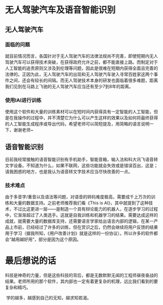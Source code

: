 # 无人驾驶汽车及语音智能识别

## 无人驾驶汽车

### 面临的问题

​		就目前情况而言，各国针对于无人驾驶汽车的法律法规尚不完善，即使短期内无人驾驶汽车可以获得技术突破，在获得政府允许之前，都不能直接上路。而制定对于人工智能的追责原则又涉及到伦理等问题，因此是很难在短期内获得全面且完善的法律的。正因为此，无人驾驶汽车的出现和无人驾驶汽车驶入寻常百姓家这两个事件之间，还会有较长的间隔。而无人驾驶技术本身的研发也面临着很多难题，距离我们见到在马路上飞驰的无人驾驶汽车应当还有至少7到8年的距离。



### 使用IAI进行训练

​		使用这个软件和大量的训练素材可以在短时间内获得具有一定智能的人工智能，但是在我操作的过程中，并不清楚它为什么可以产生这样的效果以及如何将最终获得的人工智能生成程序或导出代码，希望老师可以简短提及，用简略的语言说明一下，谢谢老师~



## 语音智能识别

​		目前我经常接触的语音智能识别有手机助手，智能音箱，输入法和科大讯飞语音转文字设备。不知道为什么，如果不联网，这些功能就会失效或是错误百出，这是；请我困惑的地方，也是我认为语音转文字技术应当尽快改善的一点。



### 技术难点

​		由于多音字/重音以及语法等问题，对语音的转码难度极高，需要成千上万次的训练和大量的数据支持。之前老师推荐我们看《This is AI》，其中就提到了这种技术，不过比这更进一层——是制造一个具有辩论能力的机器人，在逐步学习的过程中，它渐渐超过了人类选手。这就是自我训练和机器学习的结果。需要达成这样的成就，就需要大量的数据库支持，还需要语言学家给出语言内部的逻辑，在某一产品上市前，已经经过了许多的训练，但在赏识之后，仍然会继续将用户反馈的结果用于学习（据我所知，《用户改善计划》就是这样的一份协议）。所以许多的软件都会“越用越好用”，部分是因为这个原因。



# 最后想说的话

​		科技是神奇的力量，但是这些科技的背后，都是无数默默无闻的工程师昼夜奋战的结果。老师所用的那个软件，其内部也一定有着更复杂的机理，远比我们看到的要复杂和精巧。

​		学的越多，越感到自己的无知，越求知若渴。



